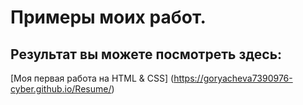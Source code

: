 # Примеры моих работ.
## Результат вы можете посмотреть здесь: 
[Моя первая работа на HTML & CSS] (https://goryacheva7390976-cyber.github.io/Resume/)
